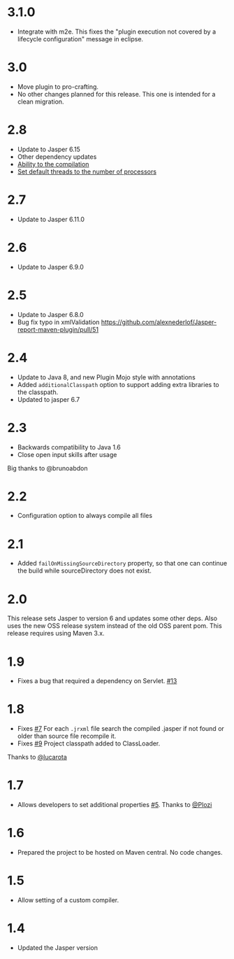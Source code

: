 # 3.1.0

- Integrate with m2e. This fixes the "plugin execution not covered by a lifecycle configuration" message in eclipse.

# 3.0

- Move plugin to pro-crafting.
- No other changes planned for this release. This one is intended for a clean migration.

# 2.8

- Update to Jasper 6.15 
- Other dependency updates
- [Ability to <skip> the compilation](https://github.com/alexnederlof/Jasper-report-maven-plugin/pull/69)
- [Set default threads to the number of processors](https://github.com/alexnederlof/Jasper-report-maven-plugin/commit/ccde203ebdf3648e4be0b84647da26d71937e860)  

# 2.7

- Update to Jasper 6.11.0

# 2.6

- Update to Jasper 6.9.0

# 2.5

- Update to Jasper 6.8.0
- Bug fix typo in xmlValidation https://github.com/alexnederlof/Jasper-report-maven-plugin/pull/51

# 2.4

- Update to Java 8, and new Plugin Mojo style with annotations
- Added `additionalClasspath` option to support adding extra libraries to the classpath.
- Updated to jasper 6.7

# 2.3

- Backwards compatibility to Java 1.6
- Close open input skills after usage

Big thanks to @brunoabdon

# 2.2

- Configuration option to always compile all files

# 2.1

- Added `failOnMissingSourceDirectory` property, so that one can continue the build while sourceDirectory does not exist.

# 2.0

This release sets Jasper to version 6 and updates some other deps. Also uses the 
new OSS release system instead of the old OSS parent pom.
This release requires using Maven 3.x.

# 1.9

- Fixes a bug that required a dependency on Servlet. [#13](https://github.com/alexnederlof/Jasper-report-maven-plugin/issues/13)

# 1.8

- Fixes [#7](https://github.com/alexnederlof/Jasper-report-maven-plugin/issues/7) For each `.jrxml` file search the compiled .jasper if not found or older than source file recompile it.
- Fixes [#9](https://github.com/alexnederlof/Jasper-report-maven-plugin/issues/9) Project classpath added to ClassLoader.

Thanks to [@lucarota](https://github.com/lucarota)

# 1.7

 - Allows developers to set additional properties [#5](https://github.com/alexnederlof/Jasper-report-maven-plugin/pull/5). Thanks to [@Plozi](https://github.com/plozi)

# 1.6

- Prepared the project to be hosted on Maven central. No code changes.

# 1.5

- Allow setting of a custom compiler.

# 1.4

-	Updated the Jasper version
